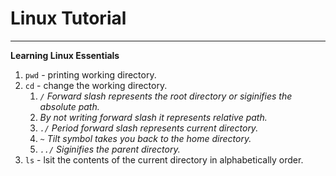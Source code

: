 # Linux Tutorial
---
__Learning Linux Essentials__

1. `pwd` - printing working directory.
2. `cd` - change the working directory. 
      1. *`/` Forward slash represents the root directory or siginifies the absolute path.*
      2. *By not writing forward slash it represents relative path.*
      3. *`./` Period forward slash represents current directory.*
      4. *`~` Tilt symbol takes you back to the home directory.*
      5. *`../` Siginifies the parent directory.*
3. `ls` - lsit the contents of the current directory in alphabetically order.
